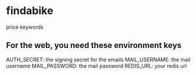 findabike
=========

price
keywords


## For the web, you need these environment keys

AUTH_SECRET: the signing secret for the emails
MAIL_USERNAME: the mail username
MAIL_PASSWORD: the mail password
REDIS_URL: your redis url